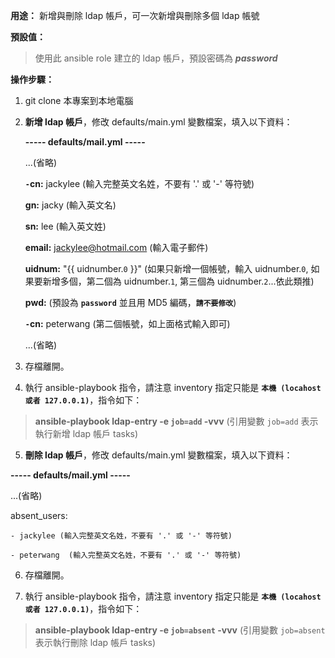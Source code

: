 **用途：** 新增與刪除 ldap 帳戶，可一次新增與刪除多個 ldap 帳號

**預設值：**
>使用此 ansible role 建立的 ldap 帳戶，預設密碼為 ***password***

**操作步驟：** 

1. git clone 本專案到本地電腦
2. **新增 ldap 帳戶**，修改 defaults/main.yml 變數檔案，填入以下資料：

   **----- defaults/mail.yml -----**

   ...(省略)

   **`-`cn:** jackylee  (輸入完整英文名姓，不要有 '.' 或 '-' 等符號)

   **gn:** jacky   (輸入英文名)

   **sn:** lee   (輸入英文姓)

   **email:** jackylee@hotmail.com  (輸入電子郵件)

   **uidnum:** "{{ uidnumber.``0`` }}"  (如果只新增一個帳號，輸入 uidnumber.``0``, 如果要新增多個，第二個為 uidnumber.``1``, 第三個為 uidnumber.``2``...依此類推)

   **pwd:** (預設為 **``password``** 並且用 MD5 編碼，**``請不要修改``**)

   **`-`cn:** peterwang (第二個帳號，如上面格式輸入即可)

   ...(省略)

  3. 存檔離開。

  4. 執行 ansible-playbook 指令，請注意 inventory 指定只能是 **``本機 (locahost 或者 127.0.0.1)``**，指令如下：

> **ansible-playbook ldap-entry -e ``job=add`` -vvv**   (引用變數 ``job=add`` 表示執行新增 ldap 帳戶 tasks)

  5. **刪除 ldap 帳戶**，修改 defaults/main.yml 變數檔案，填入以下資料：

  **----- defaults/mail.yml -----**

  ...(省略)

  absent_users:

    - jackylee (輸入完整英文名姓，不要有 '.' 或 '-' 等符號)

    - peterwang  (輸入完整英文名姓，不要有 '.' 或 '-' 等符號)

  6. 存檔離開。
  
  7. 執行 ansible-playbook 指令，請注意 inventory 指定只能是 **``本機 (locahost 或者 127.0.0.1)``**，指令如下：

  > **ansible-playbook ldap-entry -e ``job=absent`` -vvv**   (引用變數 ``job=absent`` 表示執行刪除 ldap 帳戶 tasks)
